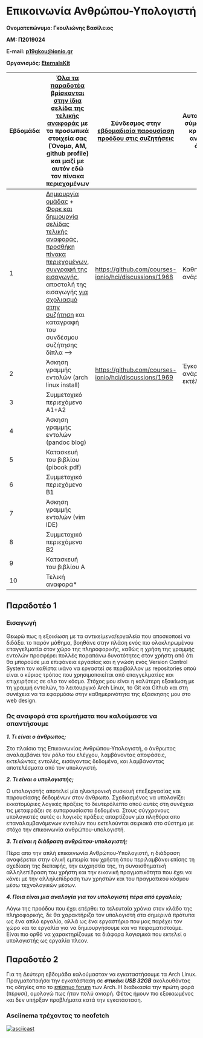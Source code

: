# Επικοινωνία Ανθρώπου-Υπολογιστή
**Ονοματεπώνυμο: Γκουλιώνης Βασίλειος**

**ΑΜ: Π2019024**

**E-mail: p19gkou@ionio.gr**

**Οργανισμός:  [EternalsKit](https://github.com/EternalsKit)**

| Εβδομάδα | [Όλα τα παραδοτέα βρίσκονται στην ίδια σελίδα της τελικής αναφοράς](https://courses-ionio.github.io/help/deliverables/) με τα προσωπικά στοιχεία σας (Όνομα, ΑΜ, github profile) και μαζί με αυτόν εδώ τον πίνακα περιεχομένων | Σύνδεσμος στην [εβδομαδιαία παρουσίαση προόδου στις συζητήσεις](https://github.com/courses-ionio/help/discussions/categories/show-and-tell) | Αυτοαξιολόγηση σύμφωνα με τα κριτήρια της αντίστοιχης άσκησης |
| --- | --- | --- | --- |
| 1 |  [Δημιουργία ομάδας](https://github.com/courses-ionio/hci/discussions/1794) + [Φορκ και δημιουργία σελίδας τελικής αναφοράς](https://courses-ionio.github.io/help/guide/), [προσθήκη πίνακα περιεχομένων](https://raw.githubusercontent.com/courses-ionio/hci/master/README.md), [συγγραφή της εισαγωγής](https://courses-ionio.github.io/help/intro/), αποστολή της εισαγωγής [για σχολιασμό στην συζήτηση](https://github.com/courses-ionio/help/discussions/categories/show-and-tell) και καταγραφή του συνδέσμου συζήτησης δίπλα --> | https://github.com/courses-ionio/hci/discussions/1968 | Καθηστέρηση ανάρτησης. 80% |
| 2 | Άσκηση γραμμής εντολών (arch linux install) | https://github.com/courses-ionio/hci/discussions/1969 | Έγκαιρη ανάρτηση και εκτέλεση. 100% |
| 3 | Συμμετοχικό περιεχόμενο A1+A2 | | |
| 4 | Άσκηση γραμμής εντολών (pandoc blog) | | |
| 5 | Κατασκευή του βιβλίου (pibook pdf) | | |
| 6 | Συμμετοχικό περιεχόμενο B1 | | |
| 7 | Άσκηση γραμμής εντολών (vim IDE) | | |
| 8 | Συμμετοχικό περιεχόμενο B2 | | |
| 9 | Κατασκευή του βιβλίου A | | |
| 10 | Τελική αναφορά* | | |

## Παραδοτέο 1
### Εισαγωγή
Θεωρώ πως η εξοικίωση με τα αντικείμενα/εργαλεία που αποσκοποεί να διδάξει το παρόν μάθημα, βοηθάνε στην πλάση ενός πιο ολοκληρωμένου επαγγελματία στον χώρο της πληροφορικής, καθώς η χρήση της γραμμής εντολών προσφέρει πολλές παραπάνω δυνατότητες στον χρήστη από ότι θα μπορούσε μια επιφάνεια εργασίας και η γνώση ενός Version Control System τον καθίστα ικάνο να εργαστεί σε περιβάλλον με repositories οπού είναι ο κύριος τρόπος που χρησιμοποιείται από επαγγελματίες και επιχειρήσεις σε ολο τον κόσμο. Στόχος μου είναι η καλύτερη εξοικίωση με τη γραμμή εντολών, το λειτουργικό Arch Linux, το Git και Github και στη συνέχεια να τα εφαρμόσω στην καθημερινότητα της εξάσκησης μου στο web design.

### Ως αναφορά στα ερωτήματα που καλούμαστε να απαντήσουμε
***1. Τι είναι ο άνθρωπος;***

Στο πλαίσιο της Επικοινωνίας Ανθρώπου-Υπολογιστή, ο άνθρωπος αναλαμβάνει τον ρόλο του ελέγχου, λαμβάνοντας αποφάσεις, εκτελώντας εντολές, εισάγοντας δεδομένα, και λαμβάνοντας αποτελέσματα από τον υπολογιστή.

***2. Τι είναι ο υπολογιστής;***

Ο υπολογιστής αποτελεί μία ηλεκτρονική συσκευή επεξεργασίας και παρουσίασης δεδομένων στον άνθρωπο. Σχεδιασμένος να υπολογίζει εκκατομύριες λογικές πράξεις το δευτερόλεπτο οπού αυτές στη συνέχεια τις μεταφράζει σε ευπαρουσίαστα δεδομένα. Στους σύγχρονους υπολογιστές αυτές οι λογικές πράξεις απαρτίζουν μία πληθόρα απο επαναλαμβανόμενων εντολών που εκτελούνται σειριακά στο σύστημα με στόχο την επικοινωνία ανθρώπου-υπολογιστή.

***3. Τι είναι η διάδραση ανθρώπου-υπολογιστή;***

Πέρα απο την απλή επικοινωνία Ανθρώπου-Υπολογιστή, η διάδραση αναφέρεται στην ολική εμπειρία του χρήστη όπου περιλαμβάνει επίσης τη σχεδίαση της διεπαφής, την ευχρηστία της, τη συναισθηματική αλληλεπίδραση του χρήστη και την εικονική πραγματικότητα που έχει να κάνει με την αλληλεπίδραση των χρηστών και του πραγματικού κόσμου μέσω τεχνολογικών μέσων.

***4. Ποια είναι μια αναλογία για τον υπολογιστή πέρα από εργαλείο;***

Λόγω της προόδου που έχει επέρθει τα τελευταία χρόνια στον κλάδο της πληροφορικής, δε θα χαρακτήριζα τον υπολογιστή στα σημερινά πρότυπα ως ένα απλό εργαλίο, αλλά ως ένα εργαστήριο που μας παρέχει τον χώρο και τα εργαλία για να δημιουργήσουμε και να πειραματιστούμε. Είναι πιο ορθό να χαρακτηρίζουμε τα διάφορα λογισμικά που εκτελεί ο υπολογιστής ως εργαλία πλεον.

## Παραδοτέο 2
Για τη Δεύτερη εβδομάδα καλούμασταν να εγκαταστήσουμε τα Arch Linux. Πραγματοποιήσα την εγκατάσταση σε ***στικάκι USB 32GB*** ακολουθόντας τις οδηγίες απο το [επίσημο forum](https://wiki.archlinux.org/title/installation_guide) των Arch. Η διαδικασία την πρώτη φορά (πέρυσι), ομολογώ πως ήταν πολύ ανιαρή. Φέτος ήμουν πιο εξοικιωμένος και δεν υπήρξαν προβλήματα κατά την εγκατάσταση.

### Asciinema τρέχοντας το neofetch
[![asciicast](https://asciinema.org/a/Exwp6eaizfirVXhjohUhQJRim.svg)](https://asciinema.org/a/Exwp6eaizfirVXhjohUhQJRim)
